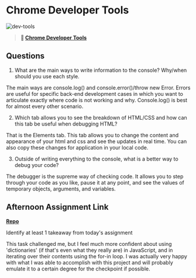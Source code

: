 # Chrome Developer Tools

![dev-tools](https://bcw.blob.core.windows.net/public/img/lesson-images/4571780153354770)

> **📖 [Chrome Developer Tools](https://codeworksacademy.com/fs-student-guide/resources/wk2/03-Chrome-Dev-Tools)**

## Questions

1. What are the main ways to write information to the console? Why/when should you use each style.

The main ways are console.log() and console.error()/throw new Error. Errors are useful for specific back-end development cases in which you want to articulate exactly where code is not working and why. Console.log() is best for almost every other scenario.

2. Which tab allows you to see the breakdown of HTML/CSS and how can this tab be useful when debugging HTML?

That is the Elements tab. This tab allows you to change the content and appearance of your html and css and see the updates in real time. You can also copy these changes for application in your local code.

3. Outside of writing everything to the console, what is a better way to debug your code?

The debugger is the supreme way of checking code. It allows you to step through your code as you like, pause it at any point, and see the values of temporary objects, arguments, and variables.

## Afternoon Assignment Link

**[Repo](https://github.com/da-cade/IceCreamVessels)**

Identify at least 1 takeaway from today's assignment

This task challenged me, but I feel much more confident about using 'dictionaries' (if that's even what they really are) in JavaScript, and in iterating over their contents using the for-in loop. I was actually very happy with what I was able to accomplish with this project and will probably emulate it to a certain degree for the checkpoint if possible.
